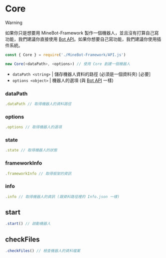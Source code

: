 # Core
> [!WARNING]
> 如果你只是想要用 MineBot-Framework 製作一個機器人，並且沒有打算自己寫功能，我們建議你直接使用 [Bot API](#bot)。如果你想要自己寫功能，我們建議你使用插件系統。
```js
const { Core } = require('./MineBot-Framework/API.js')

new Core(<dataPath>, <options>) // 使用 Core 創建一個機器人
```
* `dataPath <string>` | 儲存機器人資料的路徑 (必須是一個資料夾) [必要]
* `options <object>` | 機器人的選項 (與 [Bot API](#bot) 一樣)

### dataPath
```js
.dataPath // 取得機器人的資料路徑
```

### options
```js
.options // 取得機器人的選項
```

### state
```js
.state // 取得機器人的狀態
```

### frameworkInfo
```js
.frameworkInfo // 取得框架的資訊
```

### info
```js
.info // 取得機器人的資訊 (跟資料路徑裡的 Info.json 一樣)
```

## start
```js
.start() // 啟動機器人
```

## checkFiles
```js
.checkFiles() // 檢查機器人的資料檔案
```

